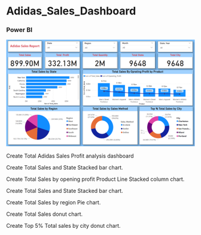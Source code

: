 # Adidas_Sales_Dashboard
<h3>Power BI</h3>

  <img src="https://github.com/hemkumar19/Adidas_Sales_Dashboard/blob/main/Addidas_BI.png" width="600" />
 <p>Create Total Adidas Sales Profit analysis dashboard</p>
 <p>Create Total Sales and State Stacked bar chart.</p>
 <p>Create Total Sales by opening profit Product Line Stacked column chart.</p> 
 <p>Create Total Sales and State Stacked bar chart.</p>
 <p>Create Total Sales by region  Pie chart.</p>
 <p>Create Total Sales donut chart.</p>
 <p>Create Top 5% Total sales by city donut chart.</p>

